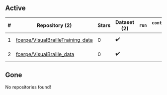 ## Active
| # | Repository (2) | Stars | Dataset (2) | `run` | `containers-run` | Last Modified |
| --- | --- | --- | --- | --- | --- | --- |
| 1 | [fcerpe/VisualBrailleTraining_data](https://github.com/fcerpe/VisualBrailleTraining_data) | 0 | :heavy_check_mark: |  |  | 2024-11-07 15:55:50+00:00 |
| 2 | [fcerpe/VisualBraille_data](https://github.com/fcerpe/VisualBraille_data) | 0 | :heavy_check_mark: |  |  | 2025-02-05 16:34:43+00:00 |

## Gone
No repositories found!
